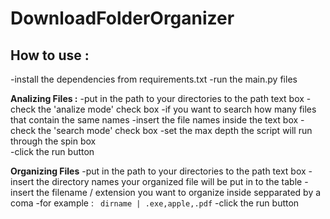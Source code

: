 # DownloadFolderOrganizer
## How to use :
-install the dependencies from requirements.txt
-run the main.py files 

**Analizing Files :**
-put in the path to your directories to the path text box 
-check the 'analize mode' check box 
  -if you want to search how many files that contain the same names 
  -insert the file names inside the text box
  -check the 'search mode' check box
-set the max depth the script will run through the spin box  
-click the run button

**Organizing Files**
-put in the path to your directories to the path text box 
-insert the directory names your organized file will be put in to the table
-insert the filename / extension you want to organize inside sepparated by a coma 
  -for example : ``` dirname | .exe,apple,.pdf```
-click the run button
